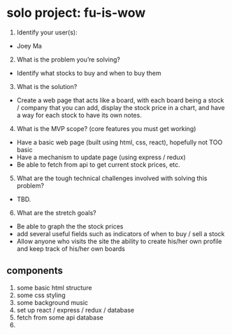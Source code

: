 # solo project: fu-is-wow

1. Identify your user(s): 
- Joey Ma

2. What is the problem you’re solving?
- Identify what stocks to buy and when to buy them

3. What is the solution? 
- Create a web page that acts like a board, with each board being a stock / company that you can add, display the stock price in a chart, and have a way for each stock to have its own notes.

4. What is the MVP scope? (core features you must get working)
- Have a basic web page (built using html, css, react), hopefully not TOO basic
- Have a mechanism to update page (using express / redux)
- Be able to fetch from api to get current stock prices, etc. 

5. What are the tough technical challenges involved with solving this problem?
- TBD.

6. What are the stretch goals?
- Be able to graph the the stock prices
- add several useful fields such as indicators of when to buy / sell a stock
- Allow anyone who visits the site the ability to create his/her own profile and keep track of his/her own boards

## components

1. some basic html structure
2. some css styling
3. some background music
4. set up react / express / redux / database
5. fetch from some api database 
6. 
